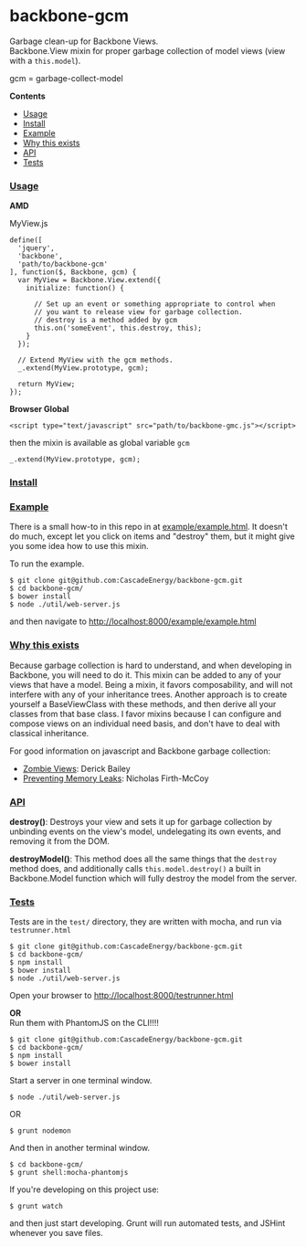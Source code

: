 backbone-gcm
=================

Garbage clean-up for Backbone Views.   
Backbone.View mixin for proper garbage collection of model views (view with a `this.model`).

gcm = garbage-collect-model

**Contents**
- [Usage](#usage)
- [Install](#install)
- [Example](#example)
- [Why this exists](#exists)
- [API](#api)
- [Tests](#tests)

### [Usage](id:usage)

**AMD**  

MyView.js

    define([
      'jquery',
      'backbone',
      'path/to/backbone-gcm'
    ], function($, Backbone, gcm) {
      var MyView = Backbone.View.extend({
        initialize: function() {

          // Set up an event or something appropriate to control when
          // you want to release view for garbage collection.
          // destroy is a method added by gcm
          this.on('someEvent', this.destroy, this);
        }
      });

      // Extend MyView with the gcm methods.
      _.extend(MyView.prototype, gcm);

      return MyView;
    });


**Browser Global** 

    <script type="text/javascript" src="path/to/backbone-gmc.js"></script>

then the mixin is available as global variable `gcm`

    _.extend(MyView.prototype, gcm);

### [Install](id:Install)

### [Example](id:example)

There is a small how-to in this repo in at [example/example.html](https://github.com/CascadeEnergy/backbone-gcm/example/example.html). It doesn't do much, except let you click on items and "destroy" them, but it might give you some idea how to use this mixin.

To run the example.

    $ git clone git@github.com:CascadeEnergy/backbone-gcm.git
    $ cd backbone-gcm/
    $ bower install
    $ node ./util/web-server.js

and then navigate to <http://localhost:8000/example/example.html>

### [Why this exists](id:exists)

Because garbage collection is hard to understand, and when developing in Backbone, you will need to do it. This mixin can be added to any of your views that have a model. Being a mixin, it favors composability, and will not interfere with any of your inheritance trees. Another approach is to create yourself a BaseViewClass with these methods, and then derive all your classes from that base class. I favor mixins because I can configure and compose views on an individual need basis, and don't have to deal with classical inheritance.

For good information on javascript and Backbone garbage collection:

- [Zombie Views](http://lostechies.com/derickbailey/2011/09/15/zombies-run-managing-page-transitions-in-backbone-apps/): Derick Bailey
- [Preventing Memory Leaks](https://paydirtapp.com/blog/backbone-in-practice-memory-management-and-event-bindings/): Nicholas Firth-McCoy

### [API](id:api)

**destroy()**: Destroys your view and sets it up for garbage collection by unbinding events on the view's model, undelegating its own events, and removing it from the DOM.

**destroyModel()**: This method does all the same things that the `destroy` method does, and additionally calls `this.model.destroy()` a built in Backbone.Model function which will fully destroy the model from the server.

### [Tests](id:tests)

Tests are in the `test/` directory, they are written with mocha, and run via `testrunner.html`
  
    $ git clone git@github.com:CascadeEnergy/backbone-gcm.git  
    $ cd backbone-gcm/
    $ npm install
    $ bower install
    $ node ./util/web-server.js

Open your browser to <http://localhost:8000/testrunner.html>

**OR**  
Run them with PhantomJS on the CLI!!!!

    $ git clone git@github.com:CascadeEnergy/backbone-gcm.git  
    $ cd backbone-gcm/
    $ npm install
    $ bower install

Start a server in one terminal window.

    $ node ./util/web-server.js

OR

    $ grunt nodemon

And then in another terminal window.
   
    $ cd backbone-gcm/ 
    $ grunt shell:mocha-phantomjs

If you're developing on this project use:
    
    $ grunt watch

and then just start developing. Grunt will run automated tests, and JSHint whenever you save files.